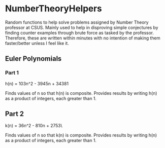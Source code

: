 # NumberTheoryHelpers
Random functions to help solve problems assigned by Number Theory professor at CSUS.
Mainly used to help in disproving simple conjectures by finding counter examples through brute force
as tasked by the professor.
Therefore, these are written within minutes with no intention of making them faster/better unless I feel like it.

## Euler Polynomials
### Part 1
h(n) = 103n^2 - 3945n + 34381

Finds values of n so that h(n) is composite. Provides results by writing h(n) as a product of integers, each greater than 1.

## Part 2
k(n) = 36n^2 - 810n + 2753\

Finds values of n so that k(n) is composite. Provides results by writing h(n) as a product of integers, each greater than 1.
